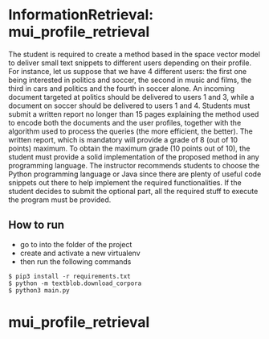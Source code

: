 # InformationRetrieval: mui_profile_retrieval

The student is required to create a method based in the space vector model 
to deliver small text snippets to different users depending on their profile. 
For instance, let us suppose that we have 4 different users: the first one being 
interested in politics and soccer, the second in music and films, the third in 
cars and politics and the fourth in soccer alone. An incoming document targeted 
at politics should be delivered to users 1 and 3, while a document on soccer should 
be delivered to users 1 and 4. Students must submit a written report no longer than 
15 pages explaining the method used to encode both the documents and the user 
profiles, together with the algorithm used to process the queries (the more efficient, 
the better). The written report, which is mandatory will provide a grade of 8 
(out of 10 points) maximum. To obtain the maximum grade (10 points out of 10), 
the student must provide a solid implementation of the proposed method in any 
programming language. The instructor recommends students to choose the Python 
programming language or Java since there are plenty of useful code snippets out 
there to help implement the required functionalities. If the student decides to submit 
the optional part, all the required stuff to execute the program must be provided.

## How to run

- go to into the folder of the project
- create and activate a new virtualenv
- then run the following commands

```
$ pip3 install -r requirements.txt
$ python -m textblob.download_corpora
$ python3 main.py
```
# mui_profile_retrieval
